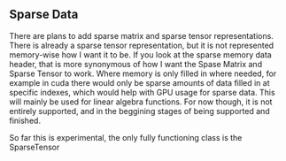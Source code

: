 ## Sparse Data

There are plans to add sparse matrix and sparse tensor representations. There is already a sparse tensor representation, but it is not represented memory-wise how I want it to be. If you look at the sparse memory data header, that is more synonymous of how I want the Spase Matrix and Sparse Tensor to work. Where memory is only filled in where needed, for example in cuda there would only be sparse amounts of data filled in at specific indexes, which would help with GPU usage for sparse data. This will mainly be used for linear algebra functions. For now though, it is not entirely supported, and in the beggining stages of being supported and finished.

So far this is experimental, the only fully functioning class is the SparseTensor

